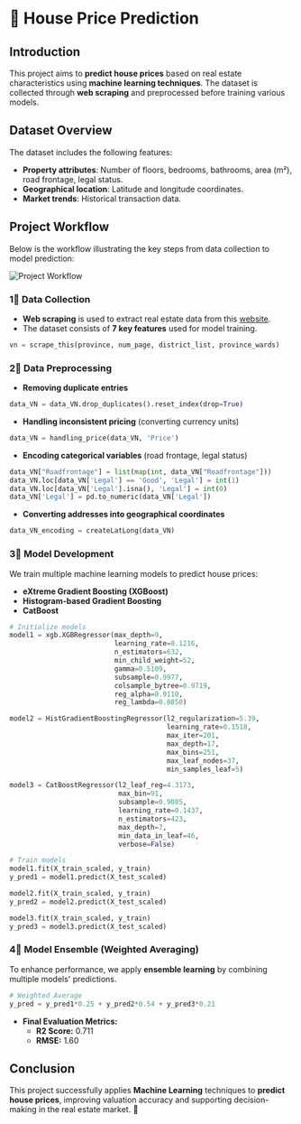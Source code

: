 # 🏡 House Price Prediction  

##  Introduction  
This project aims to **predict house prices** based on real estate characteristics using **machine learning techniques**. The dataset is collected through **web scraping** and preprocessed before training various models.  

##  Dataset Overview  
The dataset includes the following features:  
- **Property attributes**: Number of floors, bedrooms, bathrooms, area (m²), road frontage, legal status.  
- **Geographical location**: Latitude and longitude coordinates.  
- **Market trends**: Historical transaction data.  

##  Project Workflow  
Below is the workflow illustrating the key steps from data collection to model prediction:  

![Project Workflow](https://github-production-user-asset-6210df.s3.amazonaws.com/94174684/282810739-45cf125b-7b0a-40aa-8f25-c16b6445bd0f.png?X-Amz-Algorithm=AWS4-HMAC-SHA256&X-Amz-Credential=AKIAVCODYLSA53PQK4ZA%2F20250226%2Fus-east-1%2Fs3%2Faws4_request&X-Amz-Date=20250226T092145Z&X-Amz-Expires=300&X-Amz-Signature=d18b7c3ea97edca21edb43bfa0095768d7ad576477001e29a6a1d0d95a285904&X-Amz-SignedHeaders=host)  

### 1⃣ Data Collection  
- **Web scraping** is used to extract real estate data from this [website](https://batdongsan.vn/ban-nha/).  
- The dataset consists of **7 key features** used for model training.  

```python
vn = scrape_this(province, num_page, district_list, province_wards)
```

### 2⃣ Data Preprocessing  
- **Removing duplicate entries**  
```python
data_VN = data_VN.drop_duplicates().reset_index(drop=True)
```
- **Handling inconsistent pricing** (converting currency units)  
```python
data_VN = handling_price(data_VN, 'Price')
```
- **Encoding categorical variables** (road frontage, legal status)  
```python
data_VN["Roadfrontage"] = list(map(int, data_VN["Roadfrontage"]))
data_VN.loc[data_VN['Legal'] == 'Good', 'Legal'] = int(1)
data_VN.loc[data_VN['Legal'].isna(), 'Legal'] = int(0)
data_VN['Legal'] = pd.to_numeric(data_VN['Legal'])
```
- **Converting addresses into geographical coordinates**  
```python
data_VN_encoding = createLatLong(data_VN)
```

### 3⃣ Model Development  
We train multiple machine learning models to predict house prices:  
- **eXtreme Gradient Boosting (XGBoost)**  
- **Histogram-based Gradient Boosting**  
- **CatBoost**  

```python
# Initialize models
model1 = xgb.XGBRegressor(max_depth=9,
                          learning_rate=0.1216,
                          n_estimators=632,
                          min_child_weight=52,
                          gamma=0.5109,
                          subsample=0.9977,
                          colsample_bytree=0.9719,
                          reg_alpha=0.9110,
                          reg_lambda=0.8850)

model2 = HistGradientBoostingRegressor(l2_regularization=5.39,
                                       learning_rate=0.1518,
                                       max_iter=201,
                                       max_depth=17,
                                       max_bins=251,
                                       max_leaf_nodes=37,
                                       min_samples_leaf=5)

model3 = CatBoostRegressor(l2_leaf_reg=4.3173,
                           max_bin=91,
                           subsample=0.9085,
                           learning_rate=0.1437,
                           n_estimators=423,
                           max_depth=7,
                           min_data_in_leaf=46,
                           verbose=False)

# Train models
model1.fit(X_train_scaled, y_train)
y_pred1 = model1.predict(X_test_scaled)

model2.fit(X_train_scaled, y_train)
y_pred2 = model2.predict(X_test_scaled)

model3.fit(X_train_scaled, y_train)
y_pred3 = model3.predict(X_test_scaled)
```

### 4⃣ Model Ensemble (Weighted Averaging)  
To enhance performance, we apply **ensemble learning** by combining multiple models' predictions.  

```python
# Weighted Average
y_pred = y_pred1*0.25 + y_pred2*0.54 + y_pred3*0.21
```

- **Final Evaluation Metrics:**  
  - **R2 Score:** 0.711  
  - **RMSE:** 1.60  

##  Conclusion  
This project successfully applies **Machine Learning** techniques to **predict house prices**, improving valuation accuracy and supporting decision-making in the real estate market. 🚀  
